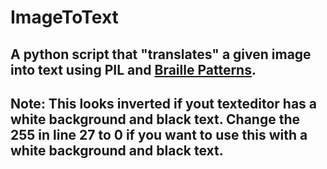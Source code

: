 # ImageToText
A python script that "translates" a given image into text using PIL and [Braille Patterns](https://en.wikipedia.org/wiki/Braille_Patterns).
---
Note: This looks inverted if yout texteditor has a white background and black text.
Change the 255 in line 27 to 0 if you want to use this with a white background and black text.
---